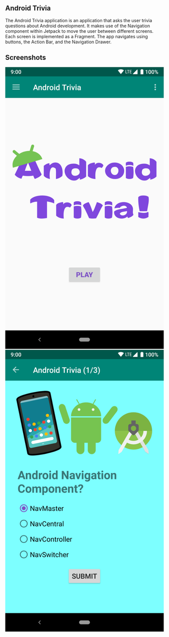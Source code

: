 ## Android Trivia
The Android Trivia application is an application that asks the user trivia questions about Android development.  It makes use of the Navigation component within Jetpack to move the user between different screens.  Each screen is implemented as a Fragment.
The app navigates using buttons, the Action Bar, and the Navigation Drawer.

## Screenshots
![Screenshot1](screenshots/screen_1.png) ![Screenshot2](screenshots/screen_2.png)
